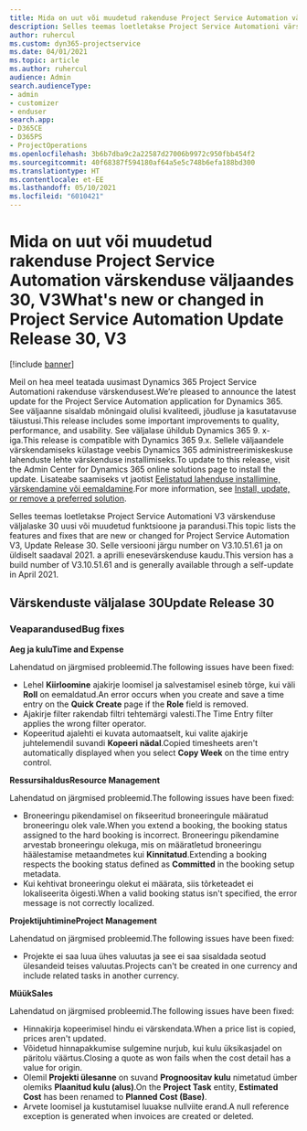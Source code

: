 ```yaml
---
title: Mida on uut või muudetud rakenduse Project Service Automation värskenduse väljaandes 30, V3
description: Selles teemas loetletakse Project Service Automationi värskenduse väljalaske 30, V3 saadaolevaid funktsioone ja parandusi.
author: ruhercul
ms.custom: dyn365-projectservice
ms.date: 04/01/2021
ms.topic: article
ms.author: ruhercul
audience: Admin
search.audienceType:
- admin
- customizer
- enduser
search.app:
- D365CE
- D365PS
- ProjectOperations
ms.openlocfilehash: 3b6b7dba9c2a22587d27006b9972c950fbb454f2
ms.sourcegitcommit: 40f68387f594180af64a5e5c748b6efa188bd300
ms.translationtype: HT
ms.contentlocale: et-EE
ms.lasthandoff: 05/10/2021
ms.locfileid: "6010421"
---
```

# <a name="whats-new-or-changed-in-project-service-automation-update-release-30-v3"></a><span data-ttu-id="8e42a-103">Mida on uut või muudetud rakenduse Project Service Automation värskenduse väljaandes 30, V3</span><span class="sxs-lookup"><span data-stu-id="8e42a-103">What's new or changed in Project Service Automation Update Release 30, V3</span></span>

[!include [banner](../includes/psa-now-project-operations.md)]

<span data-ttu-id="8e42a-104">Meil on hea meel teatada uusimast Dynamics 365 Project Service Automationi rakenduse värskendusest.</span><span class="sxs-lookup"><span data-stu-id="8e42a-104">We’re pleased to announce the latest update for the Project Service Automation application for Dynamics 365.</span></span> <span data-ttu-id="8e42a-105">See väljaanne sisaldab mõningaid olulisi kvaliteedi, jõudluse ja kasutatavuse täiustusi.</span><span class="sxs-lookup"><span data-stu-id="8e42a-105">This release includes some important improvements to quality, performance, and usability.</span></span> <span data-ttu-id="8e42a-106">See väljalase ühildub Dynamics 365 9. x-iga.</span><span class="sxs-lookup"><span data-stu-id="8e42a-106">This release is compatible with Dynamics 365 9.x.</span></span> <span data-ttu-id="8e42a-107">Sellele väljaandele värskendamiseks külastage veebis Dynamics 365 administreerimiskeskuse lahenduste lehte värskenduse installimiseks.</span><span class="sxs-lookup"><span data-stu-id="8e42a-107">To update to this release, visit the Admin Center for Dynamics 365 online solutions page to install the update.</span></span> <span data-ttu-id="8e42a-108">Lisateabe saamiseks vt jaotist [Eelistatud lahenduse installimine, värskendamine või eemaldamine](/power-platform/admin/install-remove-preferred-solution.md).</span><span class="sxs-lookup"><span data-stu-id="8e42a-108">For more information, see [Install, update, or remove a preferred solution](/power-platform/admin/install-remove-preferred-solution.md).</span></span>

<span data-ttu-id="8e42a-109">Selles teemas loetletakse Project Service Automationi V3 värskenduse väljalaske 30 uusi või muudetud funktsioone ja parandusi.</span><span class="sxs-lookup"><span data-stu-id="8e42a-109">This topic lists the features and fixes that are new or changed for Project Service Automation V3, Update Release 30.</span></span> <span data-ttu-id="8e42a-110">Selle versiooni järgu number on V3.10.51.61 ja on üldiselt saadaval 2021. a aprilli enesevärskenduse kaudu.</span><span class="sxs-lookup"><span data-stu-id="8e42a-110">This version has a build number of V3.10.51.61 and is generally available through a self-update in April 2021.</span></span>

## <a name="update-release-30"></a><span data-ttu-id="8e42a-111">Värskenduste väljalase 30</span><span class="sxs-lookup"><span data-stu-id="8e42a-111">Update Release 30</span></span>

### <a name="bug-fixes"></a><span data-ttu-id="8e42a-112">Veaparandused</span><span class="sxs-lookup"><span data-stu-id="8e42a-112">Bug fixes</span></span>

<span data-ttu-id="8e42a-113">**Aeg ja kulu**</span><span class="sxs-lookup"><span data-stu-id="8e42a-113">**Time and Expense**</span></span>

<span data-ttu-id="8e42a-114">Lahendatud on järgmised probleemid.</span><span class="sxs-lookup"><span data-stu-id="8e42a-114">The following issues have been fixed:</span></span>

- <span data-ttu-id="8e42a-115">Lehel **Kiirloomine** ajakirje loomisel ja salvestamisel esineb tõrge, kui väli **Roll** on eemaldatud.</span><span class="sxs-lookup"><span data-stu-id="8e42a-115">An error occurs when you create and save a time entry on the **Quick Create** page if the **Role** field is removed.</span></span>
- <span data-ttu-id="8e42a-116">Ajakirje filter rakendab filtri tehtemärgi valesti.</span><span class="sxs-lookup"><span data-stu-id="8e42a-116">The Time Entry filter applies the wrong filter operator.</span></span>
- <span data-ttu-id="8e42a-117">Kopeeritud ajalehti ei kuvata automaatselt, kui valite ajakirje juhtelemendil suvandi **Kopeeri nädal**.</span><span class="sxs-lookup"><span data-stu-id="8e42a-117">Copied timesheets aren't automatically displayed when you select **Copy Week** on the time entry control.</span></span>

<span data-ttu-id="8e42a-118">**Ressursihaldus**</span><span class="sxs-lookup"><span data-stu-id="8e42a-118">**Resource Management**</span></span>

<span data-ttu-id="8e42a-119">Lahendatud on järgmised probleemid.</span><span class="sxs-lookup"><span data-stu-id="8e42a-119">The following issues have been fixed:</span></span>

- <span data-ttu-id="8e42a-120">Broneeringu pikendamisel on fikseeritud broneeringule määratud broneeringu olek vale.</span><span class="sxs-lookup"><span data-stu-id="8e42a-120">When you extend a booking, the booking status assigned to the hard booking is incorrect.</span></span> <span data-ttu-id="8e42a-121">Broneeringu pikendamine arvestab broneeringu olekuga, mis on määratletud broneeringu häälestamise metaandmetes kui **Kinnitatud**.</span><span class="sxs-lookup"><span data-stu-id="8e42a-121">Extending a booking respects the booking status defined as **Committed** in the booking setup metadata.</span></span>
- <span data-ttu-id="8e42a-122">Kui kehtivat broneeringu olekut ei määrata, siis tõrketeadet ei lokaliseerita õigesti.</span><span class="sxs-lookup"><span data-stu-id="8e42a-122">When a valid booking status isn't specified, the error message is not correctly localized.</span></span>

<span data-ttu-id="8e42a-123">**Projektijuhtimine**</span><span class="sxs-lookup"><span data-stu-id="8e42a-123">**Project Management**</span></span>

<span data-ttu-id="8e42a-124">Lahendatud on järgmised probleemid.</span><span class="sxs-lookup"><span data-stu-id="8e42a-124">The following issues have been fixed:</span></span>

- <span data-ttu-id="8e42a-125">Projekte ei saa luua ühes valuutas ja see ei saa sisaldada seotud ülesandeid teises valuutas.</span><span class="sxs-lookup"><span data-stu-id="8e42a-125">Projects can't be created in one currency and include related tasks in another currency.</span></span>

<span data-ttu-id="8e42a-126">**Müük**</span><span class="sxs-lookup"><span data-stu-id="8e42a-126">**Sales**</span></span>

<span data-ttu-id="8e42a-127">Lahendatud on järgmised probleemid.</span><span class="sxs-lookup"><span data-stu-id="8e42a-127">The following issues have been fixed:</span></span>

- <span data-ttu-id="8e42a-128">Hinnakirja kopeerimisel hindu ei värskendata.</span><span class="sxs-lookup"><span data-stu-id="8e42a-128">When a price list is copied, prices aren't updated.</span></span>
- <span data-ttu-id="8e42a-129">Võidetud hinnapakkumise sulgemine nurjub, kui kulu üksikasjadel on päritolu väärtus.</span><span class="sxs-lookup"><span data-stu-id="8e42a-129">Closing a quote as won fails when the cost detail has a value for origin.</span></span>
- <span data-ttu-id="8e42a-130">Olemil **Projekti ülesanne** on suvand **Prognoositav kulu** nimetatud ümber olemiks **Plaanitud kulu (alus)**.</span><span class="sxs-lookup"><span data-stu-id="8e42a-130">On the **Project Task** entity, **Estimated Cost** has been renamed to **Planned Cost (Base)**.</span></span>
- <span data-ttu-id="8e42a-131">Arvete loomisel ja kustutamisel luuakse nullviite erand.</span><span class="sxs-lookup"><span data-stu-id="8e42a-131">A null reference exception is generated when invoices are created or deleted.</span></span>
